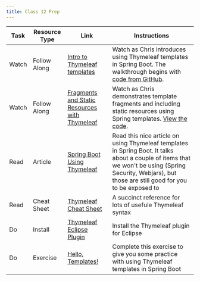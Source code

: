 ```yaml
---
title: Class 12 Prep 
---
```


Task | Resource Type | Link  | Instructions
--------------|------|------|-------------
Watch | Follow Along | [Intro to Thymeleaf templates][templates-walkthrough] | Watch as Chris introduces using Thymeleaf templates in Spring Boot. The walkthrough begins with [code from GitHub][gh-hello-spring].
Watch | Follow Along | [Fragments and Static Resources with Thymeleaf][fragments-walkthrough] | Watch as Chris demonstrates template fragments and including static resources using Spring templates. [View the code][gh-fragments].
Read | Article | [Spring Boot Using Thymeleaf][thymeleaf-article] | Read this nice article on using Thymeleaf templates in Spring Boot. It talks about a couple of items that we won't be using (Spring Security, Webjars), but those are still good for you to be exposed to
Read | Cheat Sheet | [Thymeleaf Cheat Sheet][cheatsheet] | A succinct reference for lots of usefule Thymeleaf syntax
Do | Install | [Thymeleaf Eclipse Plugin][plugin] | Install the Thymeleaf plugin for Eclipse
Do | Exercise | [Hello, Templates!][hello-templates] | Complete this exercise to give you some practice with using Thymeleaf templates in Spring Boot

[templates-walkthrough]: https://www.youtube.com/watch?v=4-Mhrh3M0co
[thymeleaf-article]: https://springframework.guru/spring-boot-web-application-part-2-using-thymeleaf/
[hello-templates]: ../../materials/exercises/hello-templates/
[cheatsheet]: https://github.com/LaunchCodeEducation/cheatsheets/blob/master/thymeleaf/README.md
[gh-hello-spring]: https://github.com/LaunchCodeEducation/hello-spring
[plugin]: http://www.thymeleaf.org/eclipse-plugin-update-site/
[fragments-walkthrough]: https://www.youtube.com/watch?v=slVEfJDJqhQ
[gh-fragments]: https://github.com/LaunchCodeEducation/hello-spring/tree/walkthrough3
